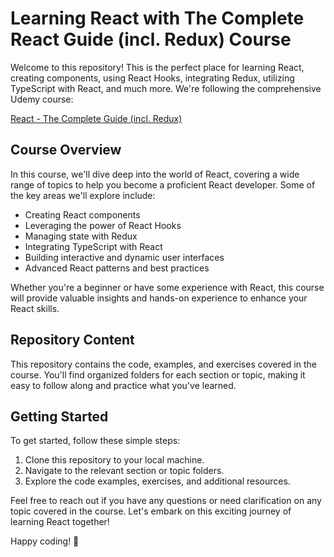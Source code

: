 # Learning React with The Complete React Guide (incl. Redux) Course

Welcome to this repository! This is the perfect place for learning React, creating components, using React Hooks, integrating Redux, utilizing TypeScript with React, and much more. We're following the comprehensive Udemy course:

[React - The Complete Guide (incl. Redux)](https://www.udemy.com/course/react-the-complete-guide-incl-redux/)

## Course Overview

In this course, we'll dive deep into the world of React, covering a wide range of topics to help you become a proficient React developer. Some of the key areas we'll explore include:

-   Creating React components
-   Leveraging the power of React Hooks
-   Managing state with Redux
-   Integrating TypeScript with React
-   Building interactive and dynamic user interfaces
-   Advanced React patterns and best practices

Whether you're a beginner or have some experience with React, this course will provide valuable insights and hands-on experience to enhance your React skills.

## Repository Content

This repository contains the code, examples, and exercises covered in the course. You'll find organized folders for each section or topic, making it easy to follow along and practice what you've learned.

## Getting Started

To get started, follow these simple steps:

1. Clone this repository to your local machine.
2. Navigate to the relevant section or topic folders.
3. Explore the code examples, exercises, and additional resources.

Feel free to reach out if you have any questions or need clarification on any topic covered in the course. Let's embark on this exciting journey of learning React together!

Happy coding! 🚀
